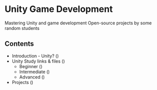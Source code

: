 # Unity Game Development
Mastering Unity and game development
Open-source projects by some random students

## Contents
* Introduction - Unity? ()
* Unity Study links & files ()
  + Beginner ()
  + Intermediate ()
  + Advanced ()
* Projects ()
